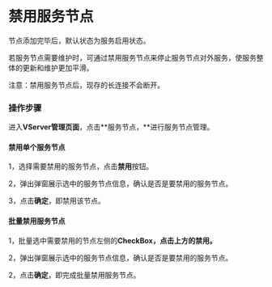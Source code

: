 # 禁用服务节点

节点添加完毕后，默认状态为服务启用状态。

若服务节点需要维护时，可通过禁用服务节点来停止服务节点对外服务，使服务整体的更新和维护更加平滑。

注意：禁用服务节点后，现存的长连接不会断开。

### 操作步骤

进入**VServer管理页面**，点击**服务节点，**进行服务节点管理。

#### 禁用单个服务节点

1，选择需要禁用的服务节点，点击**禁用**按钮。

2，弹出弹窗展示选中的服务节点信息，确认是否是要禁用的服务节点。

3，点击**确定**，即禁用该节点。

#### 批量禁用服务节点

1，批量选中需要禁用的节点左侧的**CheckBox，**点击上方的**禁用。**

2，弹出弹窗展示选中的服务节点信息，确认是否是要禁用的服务节点。

2，点击**确定**，即完成批量禁用服务节点。

